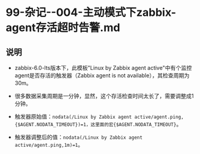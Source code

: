 # 99-杂记--004-主动模式下zabbix-agent存活超时告警.md

## 说明
- zabbix-6.0-lts版本下，此模板"Linux by Zabbix agent active"中有个监控agent是否存活的触发器（Zabbix agent is not available），其检查周期为30m。

- 很多数据采集周期是一分钟，显然，这个存活检查时间太长了，需要调整成1分钟。

- 触发器原始值：`nodata(/Linux by Zabbix agent active/agent.ping,{$AGENT.NODATA_TIMEOUT})=1，这里面的宏{$AGENT.NODATA_TIMEOUT}`。

- 触发器调整后的值：`nodata(/Linux by Zabbix agent active/agent.ping,1m)=1`。


